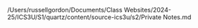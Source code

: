 /Users/russellgordon/Documents/Class Websites/2024-25/ICS3U/S1/quartz/content/source-ics3u/s2/Private Notes.md